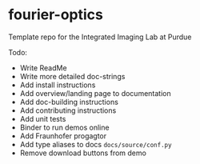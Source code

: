 # fourier-optics
 Template repo for the Integrated Imaging Lab at Purdue


Todo:
- Write ReadMe
- Write more detailed doc-strings
- Add install instructions
- Add overview/landing page to documentation
- Add doc-building instructions
- Add contributing instructions
- Add unit tests
- Binder to run demos online
- Add Fraunhofer progagtor
- Add type aliases to docs `docs/source/conf.py`
- Remove download buttons from demo
